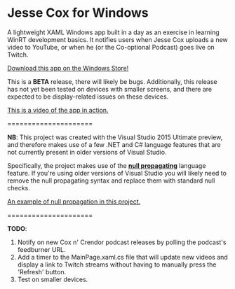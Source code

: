 Jesse Cox for Windows=====================A lightweight XAML Windows app built in a day as an exercise in learning WinRT development basics. It notifies users when Jesse Cox uploads a new video to YouTube, or when he (or the Co-optional Podcast) goes live on Twitch. [Download this app on the Windows Store!](http://apps.microsoft.com/windows/app/jesse-cox-for-windows/3911c24b-4b3b-4247-9932-439b68974b58)This is a **BETA** release, there will likely be bugs. Additionally, this release has not yet been tested on devices with smaller screens, and there are expected to be display-related issues on these devices.[This is a video of the app in action.](https://www.youtube.com/watch?v=-iNRvat2QBA)=====================**NB**: This project was created with the Visual Studio 2015 Ultimate preview, and therefore makes use of a few .NET and C# language features that are not currently present in older versions of Visual Studio.Specifically, the project makes use of the **[null propagating](https://roslyn.codeplex.com/discussions/540883)** language feature. If you're using older versions of Visual Studio you will likely need to remove the null propagating syntax and replace them with standard null checks. [An example of null propagation in this project.](https://github.com/asyncwords/Jesse-Cox-for-Windows/blob/master/Background%20Tasks/SourceCheckerTask.cs#L78)=====================**TODO**:1. Notify on new Cox n' Crendor podcast releases by polling the podcast's feedburner URL.2. Add a timer to the MainPage.xaml.cs file that will update new videos and display a link to Twitch streams without having to manually press the 'Refresh' button.3. Test on smaller devices.